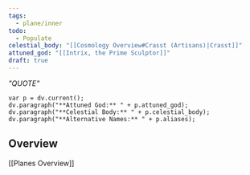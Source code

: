 ```yaml
---
tags:
  - plane/inner
todo:
  - Populate
celestial_body: "[[Cosmology Overview#Crasst (Artisans)|Crasst]]"
attuned_god: "[[Intrix, the Prime Sculptor]]"
draft: true
---
```

*"QUOTE"*
```dataviewjs
var p = dv.current();
dv.paragraph("**Attuned God:** " + p.attuned_god);
dv.paragraph("**Celestial Body:** " + p.celestial_body);
dv.paragraph("**Alternative Names:** " + p.aliases);
```
## Overview

[[Planes Overview]]